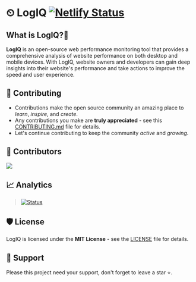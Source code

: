 # ⏲ LogIQ [![Netlify Status](https://api.netlify.com/api/v1/badges/57ec33bf-514c-459d-a658-fc9a546aa6de/deploy-status)](https://app.netlify.com/sites/logiq/deploys)

## What is LogIQ?🤔

**LogIQ** is an open-source web performance monitoring tool that provides a comprehensive analysis of website performance on both desktop and mobile devices. With LogIQ, website owners and developers can gain deep insights into their website's performance and take actions to improve the speed and user experience.

## 🧰 Contributing

- Contributions make the open source community an amazing place to _learn_, _inspire_, and _create_.
- Any contributions you make are **truly appreciated** - see this [CONTRIBUTING.md](CONTRIBUTING.md) file for details.
- Let's continue contributing to keep the community _active_ and _growing_.

## 🤝 Contributors

<a href="https://github.com/FreeOps-Tools/LogIQ/graphs/contributors">
  <img src="https://contrib.rocks/image?repo=FreeOps-Tools/LogIQ" />
</a>

## 📈 Analytics

> [![Status](https://repobeats.axiom.co/api/embed/c941da3ab86064a4f482d148f005eb1427abe599.svg 'Analytics image')](https://github.com/FreeOps-Tools/LogIQ/pulse)

## 🛡️ License

LogIQ is licensed under the **MIT License** - see the [LICENSE](LICENSE) file for details.

## 🙏 Support

Please this project need your support, don't forget to leave a star ⭐️.
